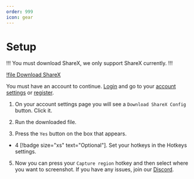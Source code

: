 ```yaml
---
order: 999
icon: gear
---
```


# Setup
!!!
You must download ShareX, we only support ShareX currently.
!!!

[!file Download ShareX](https://github.com/ShareX/ShareX/releases/download/v15.0.0/ShareX-15.0.0-setup.exe)

You must have an account to continue. [Login](https://cometbot.info/login) and go to your [account settings](https://cometbot.info/register) or [register](https://cometbot.info/register).


1. On your account settings page you will see a `Download ShareX Config` button. Click it.

2. Run the downloaded file.

3. Press the `Yes` button on the box that appears.

- 4 [!badge size="xs" text="Optional"]. Set your hotkeys in the Hotkeys settings.

5. Now you can press your `Capture region` hotkey and then select where you want to screenshot. If you have any issues, join our [Discord](https://discord.gg/HwsrU26j).
